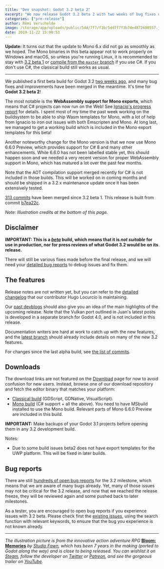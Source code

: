 ```yaml
---
title: "Dev snapshot: Godot 3.2 beta 2"
excerpt: "We now release Godot 3.2 beta 2 with two weeks of bug fixes over the previous snapshot. Notable changes include the addition of WebAssembly export templates for the Mono build, as well as C# 8 support via Mono 6.6.0 Preview."
categories: ["pre-release"]
author: Rémi Verschelde
image: /storage/app/uploads/public/5dd/7f7/f3b/5dd7f7f3b7de4872680557.jpg
date: 2019-11-22 15:00:53
---
```


**Update:** It turns out that the update to Mono 6.x did not go as smoothly as we hoped. The Mono binaries in this beta appear not to work properly on Windows and macOS, so unless you're running Linux, it is recommended to stay with [3.2 beta 1](/article/dev-snapshot-godot-3-2-beta-1) or [compile from the `master` branch](https://docs.godotengine.org/en/latest/development/compiling/compiling_with_mono.html) if you use C#. If you don't use C#, the classical build still works as usual.

---

We published a first beta build for Godot 3.2 [two weeks ago](/article/dev-snapshot-godot-3-2-beta-1), and many bug fixes and improvements have been merged in the meantime. It's time for **Godot 3.2 beta 2**!

The most notable is the **WebAssembly support for Mono exports**, which means that C# projects can now run on the Web! See [Ignacio's progress report](/article/csharp-wasm-aot) for details. I spent most of my time the past week working on the buildsystem to be able to ship Wasm templates for Mono, with a lot of help from Ignacio to iron out issues with both Emscripten and Mono. At long last, we managed to get a working build which is included in the Mono export templates for this beta!

Another noteworthy change for the Mono version is that we now use Mono 6.6.0 Preview, which provides support for C# 8 and many other enhancements. While 6.6.0 has not been labelled stable yet, this should happen soon and we needed a very recent version for proper WebAssembly support in Mono, which has matured a lot over the past few months.

Note that the AOT compilation support merged recently for C# is not included in those builds. This will be worked on in coming months and should be shipped in a 3.2.x maintenance update once it has been extensively tested.

[313 commits](https://github.com/godotengine/godot/compare/077b5f6c2c06bb2c0af525ee25f87e0db719f9d2...b7ea22c5d203da1b592a743a4c893de25cd34408) have been merged since 3.2 beta 1. This release is built from commit [b7ea22c](https://github.com/godotengine/godot/commit/b7ea22c5d203da1b592a743a4c893de25cd34408).

*Note: Illustration credits at the bottom of this page.*

## Disclaimer

**IMPORTANT: This is a *[beta](https://en.wikipedia.org/wiki/Software_release_life_cycle#Beta)* build, which means that it is *not suitable* for use in production, nor for press reviews of what Godot 3.2 would be on its release.**

There will still be various fixes made before the final release, and we will need your [detailed bug reports](https://github.com/godotengine/godot/issues) to debug issues and fix them.

## The features

Release notes are not written yet, but you can refer to the [detailed changelog](https://gist.github.com/Calinou/49aefe52ce8f67ffa3f743932123d14f) that our contributor Hugo Locurcio is maintaining.

Our [past devblogs](https://godotengine.org/devblog) should also give you an idea of the main highlights of the upcoming release. Note that the Vulkan port outlined in Juan's latest posts is developed in a separate branch for Godot 4.0, and is not included in this release.

Documentation writers are hard at work to catch up with the new features, and the [latest branch](https://docs.godotengine.org/en/latest/) should already include details on many of the new 3.2 features.

For changes since the last alpha build, see [the list of commits](https://github.com/godotengine/godot/compare/077b5f6c2c06bb2c0af525ee25f87e0db719f9d2...b7ea22c5d203da1b592a743a4c893de25cd34408).

## Downloads

The download links are not featured on the [Download](/download) page for now to avoid confusion for new users. Instead, browse one of our download repository and fetch the editor binary that matches your platform:

- [Classical build](https://downloads.tuxfamily.org/godotengine/3.2/beta2/) (GDScript, GDNative, VisualScript).
- [Mono build](https://downloads.tuxfamily.org/godotengine/3.2/beta2/mono/) (C# support + all the above). You need to have MSbuild installed to use the Mono build. Relevant parts of Mono 6.6.0 Preview are included in this build.

**IMPORTANT:** Make backups of your Godot 3.1 projects before opening them in any 3.2 development build.

Notes:

- Due to some build issues beta2 does not have export templates for the UWP platform. This will be fixed in later builds.

## Bug reports

There are still [hundreds of open bug reports](https://github.com/godotengine/godot/issues?utf8=%E2%9C%93&q=is%3Aopen+is%3Aissue+milestone%3A3.2+label%3Abug+) for the 3.2 milestone, which means that we are aware of many bugs already. Yet, many of those issues may not be critical for the 3.2 release, and now that we reached the release freeze, they will be reviewed again and some pushed back to later milestones.

As a tester, you are encouraged to open bug reports if you experience issues with 3.2 beta. Please check first the [existing issues](https://github.com/godotengine/godot/issues), using the search function with relevant keywords, to ensure that the bug you experience is not known already.

-----

*The illustration picture is from the innovative action adventure RPG* **[Bloom: Memories](https://store.steampowered.com/app/1145440/Bloom_Memories/)** *by [Studio Fawn](https://twitter.com/StudioFawn), which has been 7 years in the making (ported to Godot along the way) and is close to being released. You can wishlist it on [Steam](https://store.steampowered.com/app/1145440/Bloom_Memories/), follow the developer on [Twitter](https://twitter.com/StudioFawn) or [Patreon](https://www.patreon.com/studiofawn), and see the gorgeous trailer on [YouTube](https://www.youtube.com/watch?v=K4PPDpXEn74).*